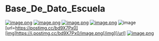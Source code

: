 # Base_De_Dato_Escuela
[![image.png](https://i.postimg.cc/W3FDmYV6/image.png)](https://postimg.cc/DJhyng88)
[![image.png](https://i.postimg.cc/44FGR4zd/image.png)](https://postimg.cc/bdbWQhVc)
[![image.png](https://i.postimg.cc/QdcZ7pv9/image.png)](https://postimg.cc/75PR8THw)
[![image.png](https://i.postimg.cc/CLf3yGhP/image.png)](https://postimg.cc/tYpSWVVW)
![image](https://github.com/Aghuz2021/Base_De_Dato_Escuela/assets/82460049/02b6762b-fdda-4f1c-a764-14c2da31ae06)
[url=https://postimg.cc/bd9X7Px0][img]https://i.postimg.cc/bd9X7Px0/image.png[/img][/url]
[![image.png](https://i.postimg.cc/Z5LZg8jk/image.png)](https://postimg.cc/5XjZQFZp)
